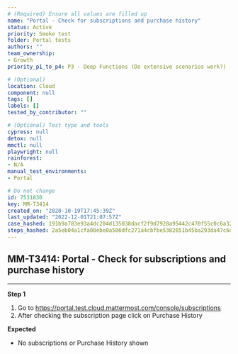 ```yaml
---
# (Required) Ensure all values are filled up
name: "Portal - Check for subscriptions and purchase history"
status: Active
priority: Smoke test
folder: Portal tests
authors: ""
team_ownership:
- Growth
priority_p1_to_p4: P3 - Deep Functions (Do extensive scenarios work?)

# (Optional)
location: Cloud
component: null
tags: []
labels: []
tested_by_contributor: ""

# (Optional) Test type and tools
cypress: null
detox: null
mmctl: null
playwright: null
rainforest:
- N/A
manual_test_environments:
- Portal

# Do not change
id: 7531830
key: MM-T3414
created_on: "2020-10-19T17:45:39Z"
last_updated: "2022-12-01T21:07:57Z"
case_hashed: 191b9a783e93a4dc204d135038dacf2f9d7928a95442c470f55c0c6a32fe8dcb9d3ce1be21a425f0a45a933c9d98d9e4
steps_hashed: 2a5eb04a1cfa00ebe0a506dfc271a4cbfbe5382651b45ba293da47c6d2ca8d5ac8cdbcfbc2d01a1c802cc6fe2b216c33
---
```


<!-- (Auto-generated) Based on frontmatter's "key" and "name" -->

## MM-T3414: Portal - Check for subscriptions and purchase history

---

**Step 1**

1. Go to <https://portal.test.cloud.mattermost.com/console/subscriptions>
2. After checking the subscription page click on Purchase History

**Expected**

- No subscriptions or Purchase History shown
